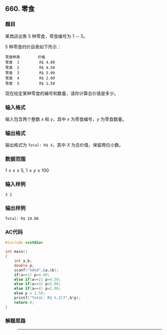 ##  660. 零食

### 题目

某商店出售 $5$ 种零食，零食编号为 $1∼5$。

$5$ 种零食的价目表如下所示：

```
零食种类        价格
零食  1         R$ 4.00
零食  2         R$ 4.50
零食  3         R$ 5.00
零食  4         R$ 2.00
零食  5         R$ 1.50
```

现在给定某种零食的编号和数量，请你计算总价值是多少。

### 输入格式

输入包含两个整数 $x$ 和 $y$，其中 $x$ 为零食编号，$y$ 为零食数量。

### 输出格式

输出格式为 `Total: R$ X`，其中 $X$ 为总价值，保留两位小数。

### 数据范围

$1≤x≤5$,
$1≤y≤100$

### 输入样例

```
3 2
```

### 输出样例

```
Total: R$ 10.00
```

### AC代码

```c++
#include <cstdio>

int main()
{
    int a,b;
    double p;
    scanf("%d%d",&a,&b);
    if(a==1) p=4.00;
    else if(a==2) p=4.50;
    else if(a==3) p=5.00;
    else if(a==4) p=2.00;
    else p = 1.50;
    printf("Total: R$ %.2lf",b*p);
    return 0;
}
```

### 解题思路

>****

